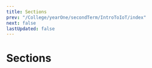 ```yaml
---
title: Sections
prev: "/College/yearOne/secondTerm/IntroToIoT/index"
next: false
lastUpdated: false
---
```


# Sections
